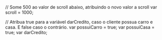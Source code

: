 // Some 500 ao valor de scroll abaixo, atribuindo o novo valor a scroll
var scroll = 1000;

// Atribua true para a variável darCredito, caso o cliente possua carro e casa. E false caso o contrário.
var possuiCarro = true;
var possuiCasa = true;
var darCredito;
